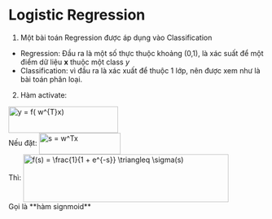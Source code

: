 # Logistic Regression

1. Một bài toán Regression được áp dụng vào Classification

- Regression: Đầu ra là một số thực thuộc khoảng (0,1), là xác suất để một điểm dữ liệu **x** thuộc một class *y*
- Classification: vì đầu ra là xác xuất để thuộc 1 lớp, nên được xem như là bài toán phân loại.
2. Hàm activate:
<img src="https://bit.ly/3zBHbsH" align="center" border="0" alt="y = f( w^{T}x) " width="215" height="52" /> 
<br>
Nếu đặt:
<img src="https://bit.ly/3BzZr6n" align="center" border="0" alt="s = w^Tx" width="160" height="42" />
<br>
Thì: 
<img src="https://bit.ly/3gS5rzd" align="center" border="0" alt="f(s) = \frac{1}{1 + e^{-s}} \triangleq \sigma(s)" width="403" height="94" /> 
<br>
Gọi là **hàm signmoid** 

    
